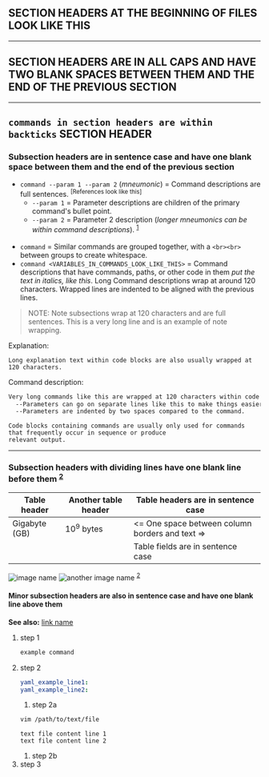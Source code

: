## SECTION HEADERS AT THE BEGINNING OF FILES LOOK LIKE THIS


---
## SECTION HEADERS ARE IN ALL CAPS AND HAVE TWO BLANK SPACES BETWEEN THEM AND THE END OF THE PREVIOUS SECTION


---
## `commands in section headers are within backticks` SECTION HEADER

### Subsection headers are in sentence case and have one blank space between them and the end of the previous section

- `command --param 1 --param 2` (*mneumonic*) = Command descriptions are full sentences. <sup>[References look like this]</sup>
  - `--param 1` = Parameter descriptions are children of the primary command's bullet point.
  - `--param 2` = Parameter 2 description (*longer mneumonics can be within command descriptions*). <sup>[1]</sup>
<br><br>
- `command` = Similar commands are grouped together, with a `<br><br>` between groups to create whitespace.
- `command <VARIABLES_IN_COMMANDS_LOOK_LIKE_THIS>` = Command descriptions that have commands, paths, or other code in them
                                                     *put the text in italics, like this*. Long Command descriptions wrap
                                                     at around 120 characters. Wrapped lines are indented to be aligned
                                                     with the previous lines.

> NOTE: Note subsections wrap at 120 characters and are full sentences. This is a very long line and is an example of
        note wrapping.

Explanation:
```
Long explanation text within code blocks are also usually wrapped at 120 characters.
```

Command description:
```bash
Very long commands like this are wrapped at 120 characters within code blocks.   \ # Comments describing command lines within blocks go here and usually ignore the 120 line limit.
  --Parameters can go on separate lines like this to make things easier to read. \ # All comments are one space away from the last character of the command and aligned like this.
  --Parameters are indented by two spaces compared to the command.               \ # Here's another comment line.
```
```
Code blocks containing commands are usually only used for commands that frequently occur in sequence or produce
relevant output.
```

---
### Subsection headers with dividing lines have one blank line before them <sup>[2]</sup>

| Table header   | Another table header    | Table headers are in sentence case              |
|----------------|-------------------------|-------------------------------------------------|
| Gigabyte (GB)  | 10<sup>9</sup> bytes    | <= One space between column borders and text => |
|                |                         | Table fields are in sentence case               |

![image name](/image/path.webp)
![another image name](/image/path2.webp) <sup>[2]</sup>

#### Minor subsection headers are also in sentence case and have one blank line above them


**See also:** [link name](https://www.link-address.example.com)

1. step 1
   ```bash
   example command
   ```
1. step 2
   ```yaml
   yaml_example_line1:
   yaml_example_line2:
   ```
   1. step 2a
   ```bash
   vim /path/to/text/file
   ```
   ```
   text file content line 1
   text file content line 2
   ```
   1. step 2b
1. step 3

[1]: https://www.source-1.com
[2]: https://www.source-2.com
[3]: https://www.source-3.com
